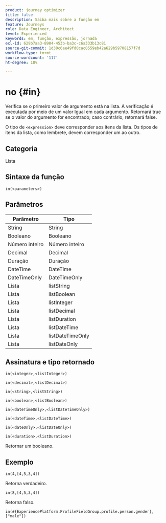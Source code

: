 ```yaml
---
product: journey optimizer
title: false
description: Saiba mais sobre a função em
feature: Journeys
role: Data Engineer, Architect
level: Experienced
keywords: em, função, expressão, jornada
exl-id: 629b7aa3-8904-453b-ba3c-c6a333b13c81
source-git-commit: 1d30c6ae49fd0cac0559eb42a629b59708157f7d
workflow-type: tm+mt
source-wordcount: '117'
ht-degree: 18%

---
```


# no {#in}

Verifica se o primeiro valor de argumento está na lista. A verificação é executada por meio de um valor Igual em cada argumento. Retornará true se o valor do argumento for encontrado; caso contrário, retornará false.

O tipo de `<expression>` deve corresponder aos itens da lista. Os tipos de itens da lista, como lembrete, devem corresponder um ao outro.

## Categoria

Lista

## Sintaxe da função

`in(<parameters>)`

## Parâmetros

| Parâmetro | Tipo |
|-----------|------------------|
| String | String |
| Booleano | Booleano |
| Número inteiro | Número inteiro |
| Decimal | Decimal |
| Duração | Duração |
| DateTime | DateTime |
| DateTimeOnly | DateTimeOnly |
| Lista | listString |
| Lista | listBoolean |
| Lista | listInteger |
| Lista | listDecimal |
| Lista | listDuration |
| Lista | listDateTime |
| Lista | listDateTimeOnly |
| Lista | listDateOnly |

## Assinatura e tipo retornado

`in(<integer>,<listInteger>)`

`in(<decimal>,<listDecimal>)`

`in(<string>,<listString>)`

`in(<boolean>,<listBoolean>)`

`in(<dateTimeOnly>,<listDateTimeOnly>)`

`in(<dateTime>,<listDateTime>)`

`in(<dateOnly>,<listDateOnly>)`

`in(<duration>,<listDuration>)`

Retornar um booleano.

## Exemplo

`in(4,[4,5,3,4])`

Retorna verdadeiro.

`in(8,[4,5,3,4])`

Retorna falso.

`in(#{ExperiencePlatform.ProfileFieldGroup.profile.person.gender}, ["male"])`

